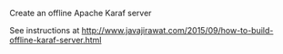 Create an offline Apache Karaf server

See instructions at
http://www.javajirawat.com/2015/09/how-to-build-offline-karaf-server.html
